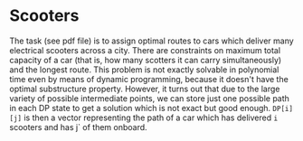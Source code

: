 # Scooters
The task (see pdf file) is to assign optimal routes to cars which deliver many electrical scooters across a city. There are constraints on maximum total capacity of a car (that is, how many scotters it can carry simultaneously) and the longest route. This problem is not exactly solvable in polynomial time even by means of dynamic programming, because it doesn't have the optimal substructure property. However, it turns out that due to the large variety of possible intermediate points, we can store just one possible path in each DP state to get a solution which is not exact but good enough. `DP[i][j]` is then a vector representing the path of a car which has delivered `i` scooters and has j` of them onboard. 
